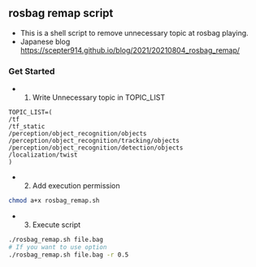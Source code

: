 
## rosbag remap script

- This is a shell script to remove unnecessary topic at rosbag playing.
- Japanese blog <https://scepter914.github.io/blog/2021/20210804_rosbag_remap/>

### Get Started

- 1. Write Unnecessary topic in TOPIC_LIST

```
TOPIC_LIST=(
/tf
/tf_static
/perception/object_recognition/objects
/perception/object_recognition/tracking/objects
/perception/object_recognition/detection/objects
/localization/twist
)
```

- 2. Add execution permission

```sh
chmod a+x rosbag_remap.sh
```

- 3. Execute script

```sh
./rosbag_remap.sh file.bag
# If you want to use option
./rosbag_remap.sh file.bag -r 0.5
```

